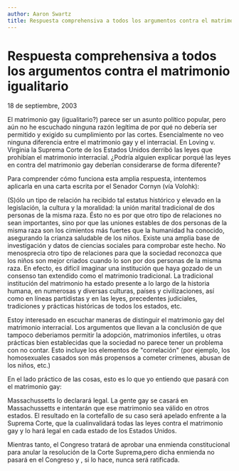 ```yaml
---
author: Aaron Swartz
title: Respuesta comprehensiva a todos los argumentos contra el matrimonio igualitario
---
```


Respuesta comprehensiva a todos los argumentos contra el matrimonio igualitario
===============================================================================

18 de septiembre, 2003

El matrimonio gay (igualitario?) parece ser un asunto político popular,
pero aún no he escuchado ninguna razón legítima de por qué no debería
ser permitido y exigido su cumplimiento por las cortes. Esencialmente
no veo ninguna diferencia entre el matrimonio gay y el interracial. En
Loving v. Virginia la Suprema Corte de los Estados Unidos derribó las
leyes que prohibían el matrimonio interracial. ¿Podría alguien explicar
porqué las leyes en contra del matrimonio gay deberían considerarse de
forma diferente?

Para comprender cómo funciona esta amplia respuesta, intentemos
aplicarla en una carta escrita por el Senador Cornyn (vía Volohk):

(S)ólo un tipo de relación ha recibido tal estatus histórico y elevado
en la legislación, la cultura y la moralidad: la unión marital
tradicional de dos personas de la misma raza. Ésto no es por que otro
tipo de relaciones no sean importantes, sino por que las uniones
estables de dos personas de la misma raza son los cimientos más
fuertes que la humanidad ha conocido, asegurando la crianza saludable
de los niños. Existe una amplia base de investigación y datos de
ciencias sociales para comprobar este hecho. No menosprecia otro tipo
de relaciones para que la sociedad reconozca que los niños son mejor
criados cuando lo son por dos personas de la misma raza. En efecto, es
difícil imaginar una institución que haya gozado de un consenso tan
extendido como el matrimonio tradicional. La tradicional institución
del matrimonio ha estado presente a lo largo de la historia humana, en
numerosas y diversas culturas, países y civilizaciones, así como en
líneas partidistas y en las leyes, precedentes judiciales, tradiciones y
prácticas históricas de todos los estados, etc.

Estoy interesado en escuchar maneras de distinguir el matrimonio gay del
matrimonio interracial. Los argumentos que llevan a la conclusión de que
tampoco deberiamos permitir la adopción, matrimonios infertiles, u otras
prácticas bien establecidas que la sociedad no parece tener un problema
con no contar. Esto incluye los elementos de "correlación" (por ejemplo,
los homosexuales casados son más propensos a cometer crímenes, abusan de
los niños, etc.)

En el lado práctico de las cosas, esto es lo que yo entiendo que pasará
con el matrimonio gay:

Massachussetts lo declarará legal. La gente gay se casará en
Massachussetts e intentarán que ese matrimonio sea válido en otros
estados. El resultado en la cortefallo de su caso será apelado enfrente
a la Suprema Corte, que la cualinvalidará todas las leyes contra el
matrimonio gay y lo hará legal en cada estado de los Estados Unidos.

Mientras tanto, el Congreso tratará de aprobar una enmienda
constitucional para anular la resolución de la Corte Suprema,pero dicha
enmienda no pasará en el Congreso y , si lo hace, nunca será ratificada.
